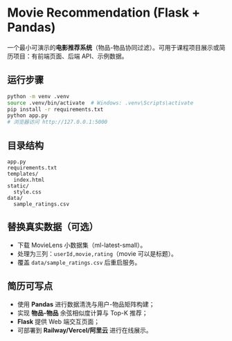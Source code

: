 # Movie Recommendation (Flask + Pandas)

一个最小可演示的**电影推荐系统**（物品-物品协同过滤）。可用于课程项目展示或简历项目：有前端页面、后端 API、示例数据。

## 运行步骤

```bash
python -m venv .venv
source .venv/bin/activate  # Windows: .venv\Scripts\activate
pip install -r requirements.txt
python app.py
# 浏览器访问 http://127.0.0.1:5000
```

## 目录结构
```
app.py
requirements.txt
templates/
  index.html
static/
  style.css
data/
  sample_ratings.csv
```

## 替换真实数据（可选）
- 下载 MovieLens 小数据集（ml-latest-small）。
- 处理为三列：`userId,movie,rating`（movie 可以是标题）。
- 覆盖 `data/sample_ratings.csv` 后重启服务。

## 简历可写点
- 使用 **Pandas** 进行数据清洗与用户-物品矩阵构建；
- 实现 **物品-物品** 余弦相似度计算与 Top-K 推荐；
- **Flask** 提供 Web 端交互页面；
- 可部署到 **Railway/Vercel/阿里云** 进行在线展示。
```